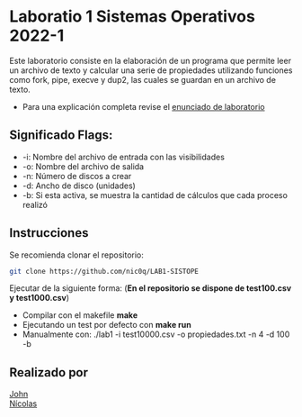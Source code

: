 # Laboratio 1 Sistemas Operativos 2022-1
Este laboratorio consiste en la elaboración de un programa que permite leer un archivo de texto y calcular una serie de propiedades utilizando funciones
como fork, pipe, execve y dup2, las cuales se guardan en un archivo de texto.<br/>
* Para una explicación completa revise el [enunciado de laboratorio](https://github.com/nic0q/LAB1-SISTOPE/blob/master/lab1_SO12022.pdf)

## Significado Flags:
- -i: Nombre del archivo de entrada con las visibilidades
- -o: Nombre del archivo de salida
- -n: Número de discos a crear
- -d: Ancho de disco (unidades)
- -b: Si esta activa, se muestra la cantidad de cálculos que cada proceso realizó

## Instrucciones
Se recomienda clonar el repositorio:
```sh
git clone https://github.com/nic0q/LAB1-SISTOPE
```
Ejecutar de la siguiente forma: (**En el repositorio se dispone de test100.csv y test1000.csv**)
- Compilar con el makefile **make**
- Ejecutando un test por defecto con **make run**
- Manualmente con: ./lab1 -i test10000.csv -o propiedades.txt -n 4 -d 100 -b

## Realizado por
[John](https://github.com/PodssilDev)<br/>
[Nícolas](https://github.com/nic0q)<br/>
